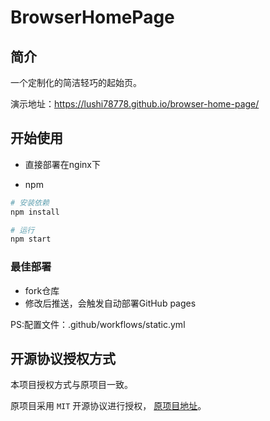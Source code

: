 # BrowserHomePage

## 简介

一个定制化的简洁轻巧的起始页。

演示地址：https://lushi78778.github.io/browser-home-page/

## 开始使用

- 直接部署在nginx下

- npm

```bash
# 安装依赖
npm install

# 运行
npm start
```

### 最佳部署

- fork仓库
- 修改后推送，会触发自动部署GitHub pages

PS:配置文件：.github/workflows/static.yml

## 开源协议授权方式

本项目授权方式与原项目一致。

原项目采用 `MIT` 开源协议进行授权， [原项目地址](https://github.com/Dreamer-Paul/KStart)。

